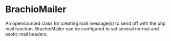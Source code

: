 # BrachioMailer

An opensourced class for creating mail message(s) to send off 
 with the php mail function. BrachioMailer can be configured
 to set several normal and exotic mail headers.
 